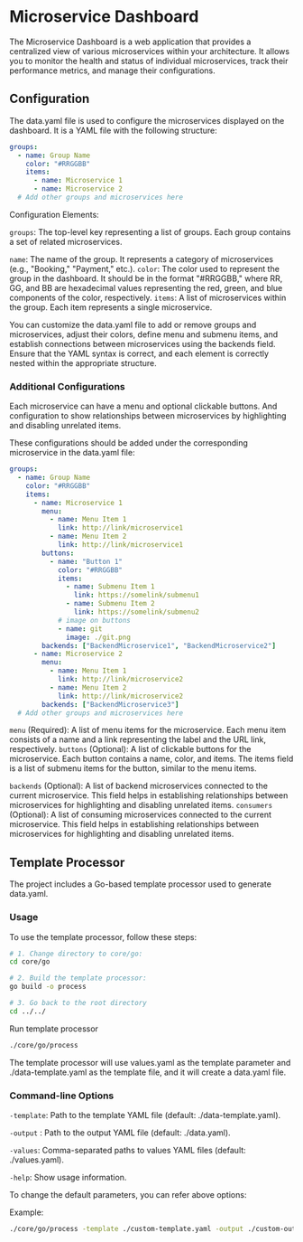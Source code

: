 # Microservice Dashboard

The Microservice Dashboard is a web application that provides a centralized view of various microservices within your architecture. It allows you to monitor the health and status of individual microservices, track their performance metrics, and manage their configurations. 

## Configuration
The data.yaml file is used to configure the microservices displayed on the dashboard. It is a YAML file with the following structure:

```yaml
groups:
  - name: Group Name
    color: "#RRGGBB"
    items:
      - name: Microservice 1
      - name: Microservice 2
  # Add other groups and microservices here
```
Configuration Elements:

`groups`: The top-level key representing a list of groups. Each group contains a set of related microservices.

`name`: The name of the group. It represents a category of microservices (e.g., "Booking," "Payment," etc.).
`color`: The color used to represent the group in the dashboard. It should be in the format "#RRGGBB," where RR, GG, and BB are hexadecimal values representing the red, green, and blue components of the color, respectively.
`items`: A list of microservices within the group. Each item represents a single microservice.

You can customize the data.yaml file to add or remove groups and microservices, adjust their colors, define menu and submenu items, and establish connections between microservices using the backends field. Ensure that the YAML syntax is correct, and each element is correctly nested within the appropriate structure.
### Additional Configurations
Each microservice can have a menu and optional clickable buttons. And configuration to show relationships between microservices by highlighting and disabling unrelated items.

These configurations should be added under the corresponding microservice in the data.yaml file:

```yaml
groups:
  - name: Group Name
    color: "#RRGGBB"
    items:
      - name: Microservice 1
        menu:
          - name: Menu Item 1
            link: http://link/microservice1
          - name: Menu Item 2
            link: http://link/microservice1
        buttons:
          - name: "Button 1"
            color: "#RRGGBB"
            items:
              - name: Submenu Item 1
                link: https://somelink/submenu1
              - name: Submenu Item 2
                link: https://somelink/submenu2
            # image on buttons
            - name: git
              image: ./git.png
        backends: ["BackendMicroservice1", "BackendMicroservice2"]
      - name: Microservice 2
        menu:
          - name: Menu Item 1
            link: http://link/microservice2
          - name: Menu Item 2
            link: http://link/microservice2
        backends: ["BackendMicroservice3"]
  # Add other groups and microservices here
```
`menu` (Required): A list of menu items for the microservice. Each menu item consists of a name and a link representing the label and the URL link, respectively.
`buttons` (Optional): A list of clickable buttons for the microservice. Each button contains a name, color, and items. The items field is a list of submenu items for the button, similar to the menu items.

`backends` (Optional): A list of backend microservices connected to the current microservice. This field helps in establishing relationships between microservices for highlighting and disabling unrelated items.
`consumers` (Optional):  A list of consuming microservices connected to the current microservice. This field helps in establishing relationships between microservices for highlighting and disabling unrelated items.

## Template Processor
The project includes a Go-based template processor used to generate data.yaml.

### Usage
To use the template processor, follow these steps:

```bash
# 1. Change directory to core/go:
cd core/go

# 2. Build the template processor:
go build -o process

# 3. Go back to the root directory
cd ../../
```
Run template processor
```bash
./core/go/process
```
The template processor will use values.yaml as the template parameter and ./data-template.yaml as the template file, and it will create a data.yaml file.


### Command-line Options  
`-template`: Path to the template YAML file (default: ./data-template.yaml).

`-output` : Path to the output YAML file (default: ./data.yaml).

`-values`: Comma-separated paths to values YAML files (default: ./values.yaml).

`-help`: Show usage information.

To change the default parameters, you can refer above options:

Example:
```bash
./core/go/process -template ./custom-template.yaml -output ./custom-output.yaml -values ./values1.yaml,./values2.yaml
```
